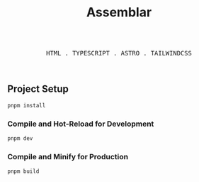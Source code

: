 <h1 align="center">Assemblar</h1>

<br>

<p align="center">
  <br>
  <samp>
    <span>HTML</span> .
    <span>TYPESCRIPT</span> .
    <span>ASTRO</a> .
    <span>TAILWINDCSS</span>
  </samp>
</p>

<br>

## Project Setup

```sh
pnpm install
```

### Compile and Hot-Reload for Development

```sh
pnpm dev
```

### Compile and Minify for Production

```sh
pnpm build
```